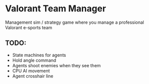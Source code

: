 # Valorant Team Manager

Management sim / strategy game where you manage a professional Valorant e-sports team

## TODO:

- State machines for agents
- Hold angle command
- Agents shoot enemies when they see them
- CPU AI movement
- Agent crosshair line
